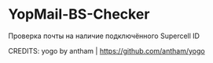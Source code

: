 # YopMail-BS-Checker
Проверка почты на наличие подключённого Supercell ID


CREDITS: yogo by antham | https://github.com/antham/yogo
